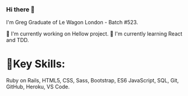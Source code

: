 ### Hi there 👋
I'm Greg
Graduate of Le Wagon London - Batch #523. 

🚧 I'm currently working on Hellow project.
🤹 I'm currently learning React and TDD.

# 🔑Key Skills:
Ruby on Rails, HTML5, CSS, Sass, Bootstrap, ES6 JavaScript, SQL, Git, GitHub, Heroku, VS Code.
